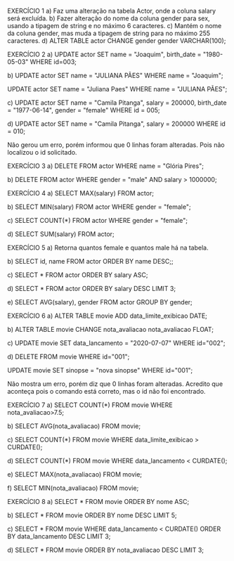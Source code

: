 EXERCÍCIO 1
a) Faz uma alteração na tabela Actor, onde a coluna salary será excluída.
b) Fazer alteração do nome da coluna gender para sex, usando a tipagem de string e no máximo 6 caracteres.
c) Mantém o nome da coluna gender, mas muda a tipagem de string para no máximo 255 caracteres.
d) 
ALTER TABLE actor 
CHANGE gender gender 
VARCHAR(100);

EXERCÍCIO 2
a) 
UPDATE actor 
SET name = "Joaquim",
	birth_date = "1980-05-03"
WHERE id=003;

b) 
UPDATE actor 
SET name = "JULIANA PÃES"
WHERE name = "Joaquim";

UPDATE actor 
SET name = "Juliana Paes"
WHERE name = "JULIANA PÃES";

c)
UPDATE actor 
SET name = "Camila Pitanga",
	salary = 200000,
    birth_date = "1977-06-14",
    gender = "female"
WHERE id = 005;

d) 
UPDATE actor 
SET name = "Camila Pitanga",
	salary = 200000
WHERE id = 010;

Não gerou um erro, porém informou que 0 linhas foram alteradas. Pois não localizou o id solicitado.

EXERCÍCIO 3
a)
DELETE FROM actor 
WHERE name = "Glória Pires";

b)
DELETE FROM actor 
WHERE gender = "male"
AND salary > 1000000;


EXERCÍCIO 4
a) 
SELECT MAX(salary) FROM actor;

b)
SELECT MIN(salary) 
FROM actor 
WHERE gender = "female";

c)
SELECT COUNT(*)
FROM actor 
WHERE gender = "female";

d)
SELECT SUM(salary)
FROM actor;

EXERCÍCIO 5
a) Retorna quantos female e quantos male há na tabela.

b)
SELECT id, name
FROM actor
ORDER BY name DESC;;

c)
SELECT *
FROM actor
ORDER BY salary ASC;

d)
SELECT *
FROM actor
ORDER BY salary DESC
LIMIT 3;

e)
SELECT AVG(salary), gender
FROM actor
GROUP BY gender;

EXERCÍCIO 6
a) 
ALTER TABLE movie
ADD data_limite_exibicao DATE;

b) 
ALTER TABLE movie
CHANGE nota_avaliacao nota_avaliacao FLOAT;

c)
UPDATE movie
SET data_lancamento = "2020-07-07"
WHERE id="002";

d)
DELETE FROM movie
WHERE id="001";

UPDATE movie
SET sinopse = "nova sinopse"
WHERE id="001";

Não mostra um erro, porém diz que 0 linhas foram alteradas. Acredito que aconteça pois o comando está correto, mas o id não foi encontrado.

EXERCÍCIO 7
a)
SELECT COUNT(*) FROM movie
WHERE nota_avaliacao>7.5;

b)
SELECT AVG(nota_avaliacao) FROM movie;

c) 
SELECT COUNT(*) FROM movie
WHERE data_limite_exibicao > CURDATE();

d)
SELECT COUNT(*) FROM movie
WHERE data_lancamento < CURDATE();

e)
SELECT MAX(nota_avaliacao) FROM movie;

f)
SELECT MIN(nota_avaliacao) FROM movie;

EXERCÍCIO 8
a)
SELECT * FROM movie
ORDER BY nome ASC;

b)
SELECT * FROM movie
ORDER BY nome DESC
LIMIT 5;

c)
SELECT * FROM movie
WHERE data_lancamento < CURDATE()
ORDER BY data_lancamento DESC
LIMIT 3;

d)
SELECT * FROM movie
ORDER BY nota_avaliacao DESC
LIMIT 3;



